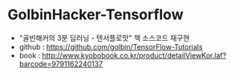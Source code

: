 # GolbinHacker-Tensorflow
* "골빈해커의 3분 딥러닝 - 텐서플로맛" 책 소스코드 재구현
* github : https://github.com/golbin/TensorFlow-Tutorials
* book : http://www.kyobobook.co.kr/product/detailViewKor.laf?barcode=9791162240137
